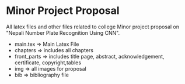# Minor Project Proposal 

All latex files and other files related to college Minor project proposal on "Nepali Number Plate Recognition Using CNN".

- main.tex => Main Latex File 
- chapters => includes all chapters
- front_parts => includes title page, abstract, acknowledgement, certificate, copyright,tables
- img => all images for proposal
- bib => bibliography file